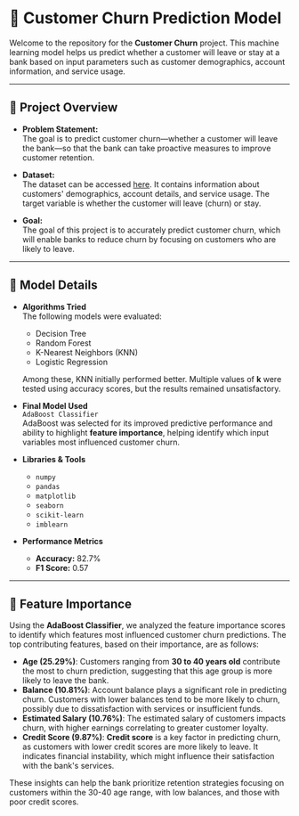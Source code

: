 # 🧠 Customer Churn Prediction Model

Welcome to the repository for the **Customer Churn** project. This machine learning model helps us predict whether a customer will leave or stay at a bank based on input parameters such as customer demographics, account information, and service usage.

---

## 📌 Project Overview

- **Problem Statement:**  
  The goal is to predict customer churn—whether a customer will leave the bank—so that the bank can take proactive measures to improve customer retention.

- **Dataset:**  
  The dataset can be accessed [here](https://docs.google.com/spreadsheets/d/1oFX_X_4Mey_r_aH5g8pjtE3asH30e5Z1/edit?usp=drive_link&ouid=111319374470519749129&rtpof=true&sd=true). It contains information about customers' demographics, account details, and service usage. The target variable is whether the customer will leave (churn) or stay.

- **Goal:**  
  The goal of this project is to accurately predict customer churn, which will enable banks to reduce churn by focusing on customers who are likely to leave.

---

## 🚀 Model Details

- **Algorithms Tried**  
  The following models were evaluated:
  - Decision Tree
  - Random Forest
  - K-Nearest Neighbors (KNN)
  - Logistic Regression

  Among these, KNN initially performed better. Multiple values of **k** were tested using accuracy scores, but the results remained unsatisfactory.

- **Final Model Used**  
  `AdaBoost Classifier`  
  AdaBoost was selected for its improved predictive performance and ability to highlight **feature importance**, helping identify which input variables most influenced customer churn.

- **Libraries & Tools**  
  - `numpy`  
  - `pandas`  
  - `matplotlib`  
  - `seaborn`  
  - `scikit-learn`  
  - `imblearn`

- **Performance Metrics**  
  - **Accuracy:** 82.7%  
  - **F1 Score:** 0.57

---

## 🔑 Feature Importance

Using the **AdaBoost Classifier**, we analyzed the feature importance scores to identify which features most influenced customer churn predictions. The top contributing features, based on their importance, are as follows:

- **Age (25.29%)**: Customers ranging from **30 to 40 years old** contribute the most to churn prediction, suggesting that this age group is more likely to leave the bank.
- **Balance (10.81%)**: Account balance plays a significant role in predicting churn. Customers with lower balances tend to be more likely to churn, possibly due to dissatisfaction with services or insufficient funds.
- **Estimated Salary (10.76%)**: The estimated salary of customers impacts churn, with higher earnings correlating to greater customer loyalty.
- **Credit Score (9.87%)**: **Credit score** is a key factor in predicting churn, as customers with lower credit scores are more likely to leave. It indicates financial instability, which might influence their satisfaction with the bank's services.

These insights can help the bank prioritize retention strategies focusing on customers within the 30-40 age range, with low balances, and those with poor credit scores.
